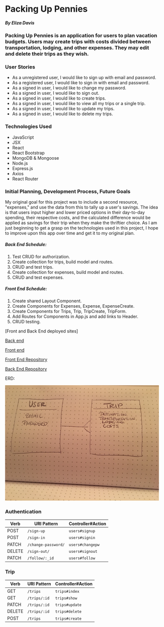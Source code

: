 # Packing Up Pennies
##### By Eliza Davis

### Packing Up Pennies is an application for users to plan vacation budgets. Users may create trips with costs divided between transportation, lodging, and other expenses. They may edit and delete their trips as they wish.

### User Stories
- As a unregistered user, I would like to sign up with email and password.
- As a registered user, I would like to sign in with email and password.
- As a signed in user, I would like to change my password.
- As a signed in user, I would like to sign out.
- As a signed in user, I would like to create trips.
- As a signed in user, I would like to view all my trips or a single trip.
- As a signed in user, I would like to update my trips.
- As a signed in user, I would like to delete my trips.

### Technologies Used
- JavaScript
- JSX
- React
- React Bootstrap
- MongoDB & Mongoose
- Node.js
- Express.js
- Axios
- React Router

### Initial Planning, Development Process, Future Goals

My original goal for this project was to include a second resource, "expenses," and use the data from this to tally up a user's savings. The idea is that users input higher and lower priced options in their day-to-day spending, their respective costs, and the calculated difference would be applied as savings for their trip when they make the thriftier choice. As I am just beginning to get a grasp on the technologies used in this project, I hope to improve upon this app over time and get it to my original plan.

##### Back End Schedule:
1. Test CRUD for authorization.
2. Create collection for trips, build model and routes.
  1. CRUD and test trips.
3. Create collection for expenses, build model and routes.
  1. CRUD and test expenses.

##### Front End Schedule:
1. Create shared Layout Component.
2. Create Components for Expenses, Expense, ExpenseCreate.
3. Create Components for Trips, Trip, TripCreate, TripForm.
4. Add Routes for Components in App.js and add links to Header.
5. CRUD testing.

[Front and Back End deployed sites]

[Back end](https://shrouded-journey-68413.herokuapp.com)

[Front end](https://elizadavis.github.io/PackingUpPenniesClient)

[Front End Repository](https://github.com/elizadavis/PackingUpPenniesClient)

[Back End Repository](https://github.com/elizadavis/PackingUpPenniesAPI)

ERD:

![ERD](./ERD.jpg)


### Authentication

  | Verb   | URI Pattern            | Controller#Action |
  |--------|------------------------|-------------------|
  | POST   | `/sign-up`             | `users#signup`    |
  | POST   | `/sign-in`             | `users#signin`    |
  | PATCH  | `/change-password/`    | `users#changepw`  |
  | DELETE | `/sign-out/`           | `users#signout`   |
  | PATCH  | `/follow/:_id`         | `users#follow`    |

### Trip

  | Verb   | URI Pattern            | Controller#Action  |
  |--------|------------------------|--------------------|
  | GET    | `/trips`               | `trips#index`      |
  | GET    | `/trips/:id`           | `trips#show`       |
  | PATCH  | `/trips/:id`           | `trips#update`     |
  | DELETE | `/trips/:id`           | `trips#delete`     |
  | POST   | `/trips`               | `trips#create`     |
